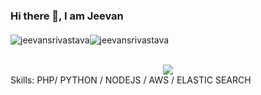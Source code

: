 ### Hi there 👋, I am Jeevan
####  

<img src="https://github-readme-stats.vercel.app/api?username=jeevansrivastava&show_icons=true&theme=vue&include_all_commits=true" alt="jeevansrivastava" /><img src="https://github-readme-stats.vercel.app/api/top-langs/?username=jeevansrivastava&layout=compact&theme=vue" alt="jeevansrivastava" />                                                 
<br/>
<div align="center">
<a href="https://github.com/jeevansrivastava?tab=followers"><img src="https://img.shields.io/github/followers/jeevansrivastava.svg?style=social&label=Follow&maxAge=z"></a>

</div>
 Skills: PHP/ PYTHON / NODEJS / AWS / ELASTIC SEARCH

